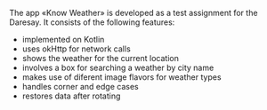 The app «Know Weather» is developed as a test assignment for the Daresay.
It consists of the following features:

- implemented on Kotlin
- uses okHttp for network calls
- shows the weather for the current location
- involves a box for searching a weather by city name
- makes use of diferent image flavors for weather types
- handles corner and edge cases
- restores data after rotating 
 
